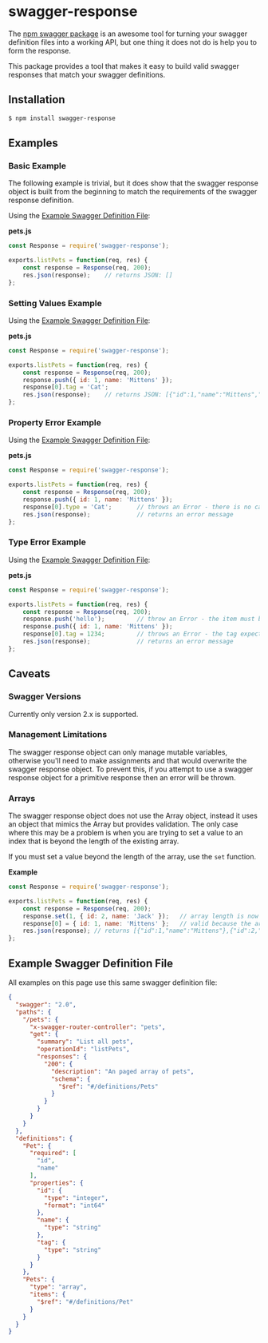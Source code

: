 # swagger-response

The [npm swagger package](https://www.npmjs.com/package/swagger) is an awesome tool for turning your swagger definition files into a working API, but one thing it does not do is help you to form the response.

This package provides a tool that makes it easy to build valid swagger responses that match your swagger definitions.

## Installation

```sh
$ npm install swagger-response
```

## Examples

### Basic Example

The following example is trivial, but it does show that the swagger response object is built from the beginning to match the requirements of the swagger response definition.

Using the [Example Swagger Definition File](#example-swagger-definition-file):

**pets.js**

```js
const Response = require('swagger-response');

exports.listPets = function(req, res) {
    const response = Response(req, 200);
    res.json(response);    // returns JSON: []
};
```

### Setting Values Example

Using the [Example Swagger Definition File](#example-swagger-definition-file):

**pets.js**

```js
const Response = require('swagger-response');

exports.listPets = function(req, res) {
    const response = Response(req, 200);
    response.push({ id: 1, name: 'Mittens' });
    response[0].tag = 'Cat';
    res.json(response);    // returns JSON: [{"id":1,"name":"Mittens","tag":"Cat"}]
};
```

### Property Error Example

Using the [Example Swagger Definition File](#example-swagger-definition-file):

**pets.js**

```js
const Response = require('swagger-response');

exports.listPets = function(req, res) {
    const response = Response(req, 200);
    response.push({ id: 1, name: 'Mittens' });
    response[0].type = 'Cat';       // throws an Error - there is no cat type
    res.json(response);             // returns an error message
};
```

### Type Error Example

Using the [Example Swagger Definition File](#example-swagger-definition-file):

**pets.js**

```js
const Response = require('swagger-response');

exports.listPets = function(req, res) {
    const response = Response(req, 200);
    response.push('hello');         // throw an Error - the item must be an object
    response.push({ id: 1, name: 'Mittens' });
    response[0].tag = 1234;         // throws an Error - the tag expects a string
    res.json(response);             // returns an error message
};
```

## Caveats

### Swagger Versions

Currently only version 2.x is supported.

### Management Limitations

The swagger response object can only manage mutable variables, otherwise you'll need to make assignments and that would overwrite the swagger response object. To prevent this, if you attempt to use a swagger response object for a primitive response then an error will be thrown.

### Arrays

The swagger response object does not use the Array object, instead it uses an object that mimics the Array but provides validation. The only case where this may be a problem is when you are trying to set a value to an index that is beyond the length of the existing array.

If you must set a value beyond the length of the array, use the `set` function.

**Example**

```js
const Response = require('swagger-response');

exports.listPets = function(req, res) {
    const response = Response(req, 200);
    response.set(1, { id: 2, name: 'Jack' });   // array length is now 2
    response[0] = { id: 1, name: 'Mittens' };   // valid because the array length > 0
    res.json(response); // returns [{"id":1,"name":"Mittens"},{"id":2,"name":"Jack"}]
};
```

## Example Swagger Definition File

All examples on this page use this same swagger definition file:

```json
{
  "swagger": "2.0",
  "paths": {
    "/pets": {
      "x-swagger-router-controller": "pets",
      "get": {
        "summary": "List all pets",
        "operationId": "listPets",
        "responses": {
          "200": {
            "description": "An paged array of pets",
            "schema": {
              "$ref": "#/definitions/Pets"
            }
          }
        }
      }
    }
  },
  "definitions": {
    "Pet": {
      "required": [
        "id",
        "name"
      ],
      "properties": {
        "id": {
          "type": "integer",
          "format": "int64"
        },
        "name": {
          "type": "string"
        },
        "tag": {
          "type": "string"
        }
      }
    },
    "Pets": {
      "type": "array",
      "items": {
        "$ref": "#/definitions/Pet"
      }
    }
  }
}
```
